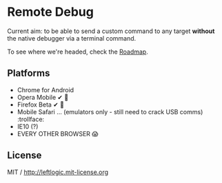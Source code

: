# Remote Debug

Current aim: to be able to send a custom command to any target **without** the native debugger via a terminal command.

To see where we're headed, check the [Roadmap](/leftlogic/remote-debug/blob/master/roadmap.md).

## Platforms

- Chrome for Android
- Opera Mobile ✔ :facepunch:
- Firefox Beta ✔ :dancers:
- Mobile Safari ... (emulators only - still need to crack USB comms) :trollface:
- IE10 (?)
- EVERY OTHER BROWSER :scream:

## License

MIT / http://leftlogic.mit-license.org

